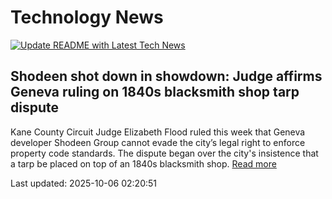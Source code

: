 # Technology News

[![Update README with Latest Tech News](https://github.com/tcdtist/daily-tech-digest/actions/workflows/main.yml/badge.svg)](https://github.com/tcdtist/daily-tech-digest/actions/workflows/main.yml)

## Shodeen shot down in showdown: Judge affirms Geneva ruling on 1840s blacksmith shop tarp dispute
Kane County Circuit Judge Elizabeth Flood ruled this week that Geneva developer Shodeen Group cannot evade the city’s legal right to enforce property code standards. The dispute began over the city's insistence that a tarp be placed on top of an 1840s blacksmith shop.
[Read more](https://www.shawlocal.com/kane-county-chronicle/2025/10/05/shodeen-shot-down-in-showdown-judge-affirms-geneva-ruling-on-1840s-blacksmith-shop-tarp-dispute/)



Last updated: 2025-10-06 02:20:51
